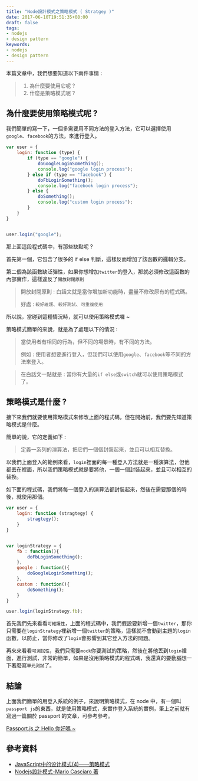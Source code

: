 ```yaml
---
title: "Node設計模式之策略模式 ( Stratgey )"
date: 2017-06-10T19:51:35+08:00
draft: false
tags: 
- nodejs 
- design pattern
keywords:
- nodejs 
- design pattern 
---
```


本篇文章中，我們想要知道以下兩件事情 : 


> 1. 為什麼要使用它呢 ?
> 2. 什麼是策略模式呢 ?

## 為什麼要使用策略模式呢 ?

我們簡單的寫一下，一個多需要用不同方法的登入方法，它可以選擇使用`google`、`facebook`的方法，來進行登入。

```js
var user = {
    login: function (type) {
        if (type == "google") {
            doGoogleLoginSomething();
            console.log("google login process");
        } else if (type == "facebook") {
            doFbLoginSomething();
            console.log("facebook login process");
        } else {
            doSomething();
            console.log("custom login process");
        }
    }
}


user.login("google");
```
那上面這段程式碼中，有那些缺點呢 ? 

首先第一個，它包含了很多的 if else 判斷，這樣反而增加了該函數的邏輯分支。

第二個為該函數缺泛彈性，如果你想增加`twitter`的登入，那就必須修改這函數的內部實作，這樣違反了`開放封閉原則`

> 開放封閉原則 : 白話文就是當你增加新功能時，盡量不修改原有的程式碼。
> 
> 好處 : `較好維護`、`較好測試`、`可重複使用`

所以說，當碰到這種情況時，就可以使用策略模式囉 ~ 

策略模式簡單的來說，就是為了處理以下的情況 : 

> 當使用者有相同的行為，但不同的場景時，有不同的方法。
> 
> 例如 : 使用者想要進行登入，但我們可以使用`google`、`facebook`等不同的方法來登入。

> 在白話文一點就是 : 當你有大量的`if else`或`switch`就可以使用策略模式了。


## 策略模式是什麼 ?
接下來我們就要使用策略模式來修改上面的程式碼，但在開始前，我們要先知道策略模式是什麼。

簡單的說，它的定義如下 : 

> 定義一系列的演算法，把它們一個個封裝起來，並且可以相互替換。

以我們上面登入的範例來看，`login`裡面的每一種登入方法就是一種演算法，但他都丟在裡面，所以我們策略模式就是要將他，一個一個封裝起來，並且可以相互的替換。

如下面的程式碼，我們將每一個登入的演算法都封裝起來，然後在需要那個的時後，就使用那個。

```js
var user = {
    login: function (stragtegy) {
        stragtegy();
    }
}


var loginStrategy = {
    fb : function(){
        doFbLoginSomething();
    },
    google : function(){
        doGoogleLoginSomething();
    },
    custom : function(){
        doSomething();
    }
}

user.login(loginStrategy.fb);
```

首先我們先來看看`可維護性`，上面的程式碼中，我們假設要新增一個`twitter`，那你只需要在`loginStrategy`裡新增一個`twitter`的策略，這樣就不會動到主題的`login`函數，以防止，當你修改了`login`會影響到其它登入方法的問題。

再來來看看`可測試性`，我們只需要`mock`你要測試的策略，然後在將他丟到`login`裡面，進行測試，非常的簡單，如果是沒用策略模式的程式碼，我還真的要動腦想一下著麼寫`單元測試`了。

## 結論
上面我們簡單的用登入系統的例子，來說明策略模式，在 node 中，有一個叫`passport js`的東西，就是使用策略模式，來實作登入系統的實例，筆上之前就有寫過一篇關於 passport 的文章，可參考參考。

[Passport.js 之 Hello 你好嗎 ~](https://mark-lin.com/posts/20170609/)

## 參考資料

* [JavaScript中的设计模式(4)——策略模式](http://dickeylth.github.io/2013/10/30/JavaScriptDesignPatterns-StrategyPattern/)
* [Nodejs設計模式-Mario Casciaro 著]()

